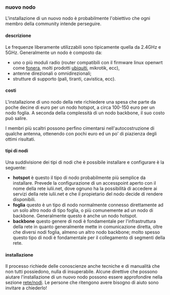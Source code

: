 ### nuovo nodo

L'installazione di un nuovo nodo è probabilmente l'obiettivo che ogni membro della community intende perseguire. 

#### descrizione

Le frequenze liberamente utilizzabili sono tipicamente quella da 2.4GHz e 5GHz. Generalmente un nodo è composto da:

* uno o più moduli radio (router compatibili con il firmware linux openwrt come [fonera](http://wiki.openwrt.org/toh/fon/fonera "fonera su openwrt"), molti prodotti [ubiquiti](http://www.ubnt.com/airmax "sito internet prodotti ubiquit"), mikrotik, ecc), 
* antenne direzionali o omnidirezionali;
* strutture di supporto (pali, tiranti, cavistica, ecc).
 
#### costi

L'installazione di uno nodo della rete richiedere una spesa che parte da poche decine di euro per un nodo hotspot, a circa 100-150 euro per un nodo foglia. A seconda della complessità di un nodo backbone, il suo costo può salire.

I membri più scaltri possono perfino cimentarsi nell'autocostruzione di qualche antenna, ottenendo con pochi euro ed un po' di piazienza degli ottimi risultati.

#### tipi di nodi

Una suddivisione dei tipi di nodi che è possibile installare e configurare è la seguente:

* **hotspot** è questo il tipo di nodo probabilmente più semplice da installare. Prevede la configurazione di un accesspoint aperto con il nome della rete iulii.net, dove ognuno ha la possibilità di accedere ai servizi della rete iulii.net e che il propietario del nodo decide di rendere disponibili.
* **foglia** questo è un tipo di nodo normalmente connesso direttamente ad un solo altro nodo di tipo foglia, o più comunemente ad un nodo di backbone. Generalmente questo è anche un nodo hotspot.
* **backbone** questo genere di nodi è fondamentale per l'infrastruttura della rete in quanto generalmente mette in comunicazione diretta, oltre che diversi nodi foglia, almeno un altro nodo backbone; molto spesso questo tipo di nodi è fondamentale per il collegamento di segmenti della rete.
 
#### installazione

Il processo richiede delle conoscienze anche tecniche e di manualità che non tutti possiedono, nulla di insuperabile. Alcune direttive che possono aiutare l'installazione di un nuovo nodo possono essere approfondire nella sezione [rete/nodi](/rete/nodi "installazione nuovo nodo di iulii.net"). Le persone che ritengono avere bisogno di aiuto sono invitare a chiederlo!
